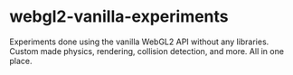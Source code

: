# webgl2-vanilla-experiments

Experiments done using the vanilla WebGL2 API without any libraries.
Custom made physics, rendering, collision detection, and more.
All in one place.
